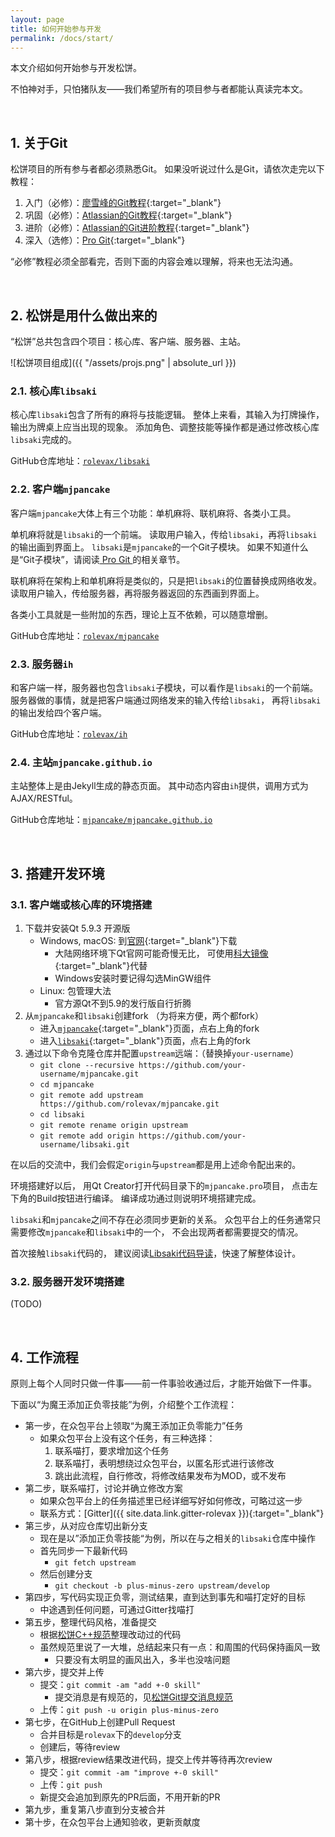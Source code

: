 ```yaml
---
layout: page
title: 如何开始参与开发
permalink: /docs/start/
---
```


本文介绍如何开始参与开发松饼。

不怕神对手，只怕猪队友——我们希望所有的项目参与者都能认真读完本文。

<br />

## 1. 关于Git

松饼项目的所有参与者都必须熟悉Git。
如果没听说过什么是Git，请依次走完以下教程：

1. 入门（必修）：[廖雪峰的Git教程][lxf]{:target="_blank"}
2. 巩固（必修）：[Atlassian的Git教程][at-git]{:target="_blank"}
3. 进阶（必修）：[Atlassian的Git进阶教程][at-git-adv]{:target="_blank"}
4. 深入（选修）：[Pro Git][pro-git]{:target="_blank"}

“必修”教程必须全部看完，否则下面的内容会难以理解，将来也无法沟通。

<br />

## 2. 松饼是用什么做出来的

“松饼”总共包含四个项目：核心库、客户端、服务器、主站。

![松饼项目组成]({{ "/assets/projs.png" | absolute_url }})

### 2.1. 核心库`libsaki`

核心库`libsaki`包含了所有的麻将与技能逻辑。
整体上来看，其输入为打牌操作，输出为牌桌上应当出现的现象。
添加角色、调整技能等操作都是通过修改核心库`libsaki`完成的。

GitHub仓库地址：[`rolevax/libsaki`][libsaki]

### 2.2. 客户端`mjpancake`

客户端`mjpancake`大体上有三个功能：单机麻将、联机麻将、各类小工具。

单机麻将就是`libsaki`的一个前端。
读取用户输入，传给`libsaki`，再将`libsaki`的输出画到界面上。
`libsaki`是`mjpancake`的一个Git子模块。
如果不知道什么是“Git子模块”，请阅读[ Pro Git ][pro-git]的相关章节。

联机麻将在架构上和单机麻将是类似的，只是把`libsaki`的位置替换成网络收发。
读取用户输入，传给服务器，再将服务器返回的东西画到界面上。

各类小工具就是一些附加的东西，理论上互不依赖，可以随意增删。

GitHub仓库地址：[`rolevax/mjpancake`][mjpancake]

### 2.3. 服务器`ih`

和客户端一样，服务器也包含`libsaki`子模块，可以看作是`libsaki`的一个前端。
服务器做的事情，就是把客户端通过网络发来的输入传给`libsaki`，
再将`libsaki`的输出发给四个客户端。

GitHub仓库地址：[`rolevax/ih`][ih]

### 2.4. 主站`mjpancake.github.io`

主站整体上是由Jekyll生成的静态页面。
其中动态内容由`ih`提供，调用方式为AJAX/RESTful。

GitHub仓库地址：[`mjpancake/mjpancake.github.io`][pages]

<br />

## 3. 搭建开发环境

### 3.1. 客户端或核心库的环境搭建

1. 下载并安装Qt 5.9.3 开源版
    - Windows, macOS: 到[官网][qt]{:target="_blank"}下载
        - 大陆网络环境下Qt官网可能奇慢无比，
          可使用[科大镜像](qt-mirror){:target="_blank"}代替
        - Windows安装时要记得勾选MinGW组件
    - Linux: 包管理大法
        - 官方源Qt不到5.9的发行版自行折腾
2. 从`mjpancake`和`libsaki`创建fork （为将来方便，两个都fork）
    - 进入[`mjpancake`][mjpancake]{:target="_blank"}页面，点右上角的fork
    - 进入[`libsaki`][libsaki]{:target="_blank"}页面，点右上角的fork
3. 通过以下命令克隆仓库并配置`upstream`远端：（替换掉`your-username`）
    - `git clone --recursive https://github.com/your-username/mjpancake.git`
    - `cd mjpancake`
    - `git remote add upstream https://github.com/rolevax/mjpancake.git`
    - `cd libsaki`
    - `git remote rename origin upstream`
    - `git remote add origin https://github.com/your-username/libsaki.git`

在以后的交流中，我们会假定`origin`与`upstream`都是用上述命令配出来的。

环境搭建好以后，
用Qt Creator打开代码目录下的`mjpancake.pro`项目，
点击左下角的Build按钮进行编译。
编译成功通过则说明环境搭建完成。

`libsaki`和`mjpancake`之间不存在必须同步更新的关系。
众包平台上的任务通常只需要修改`mjpancake`和`libsaki`中的一个，
不会出现两者都需要提交的情况。

首次接触`libsaki`代码的，
建议阅读[Libsaki代码导读](/docs/libsaki/)，快速了解整体设计。

### 3.2. 服务器开发环境搭建

(TODO)

<br />

## 4. 工作流程

原则上每个人同时只做一件事——前一件事验收通过后，才能开始做下一件事。

下面以“为魔王添加正负零技能”为例，介绍整个工作流程：

- 第一步，在众包平台上领取“为魔王添加正负零能力”任务
    - 如果众包平台上没有这个任务，有三种选择：
        1. 联系喵打，要求增加这个任务
        2. 联系喵打，表明想绕过众包平台，以匿名形式进行该修改
        3. 跳出此流程，自行修改，将修改结果发布为MOD，或不发布
- 第二步，联系喵打，讨论并确立修改方案
    - 如果众包平台上的任务描述里已经详细写好如何修改，可略过这一步
    - 联系方式：[Gitter]({{ site.data.link.gitter-rolevax }}){:target="_blank"}
- 第三步，从对应仓库切出新分支
    - 现在是以”添加正负零技能“为例，所以在与之相关的`libsaki`仓库中操作
    - 首先同步一下最新代码
        - `git fetch upstream`
    - 然后创建分支
        - `git checkout -b plus-minus-zero upstream/develop`
- 第四步，写代码实现正负零，测试结果，直到达到事先和喵打定好的目标
    - 中途遇到任何问题，可通过Gitter找喵打
- 第五步，整理代码风格，准备提交
    - 根据[松饼C++规范](/docs/cpp/)整理改动过的代码
    - 虽然规范里说了一大堆，总结起来只有一点：和周围的代码保持画风一致
        - 只要没有太明显的画风出入，多半也没啥问题
- 第六步，提交并上传
    - 提交：`git commit -am "add +-0 skill"`
        - 提交消息是有规范的，见[松饼Git提交消息规范](/docs/git/)
    - 上传：`git push -u origin plus-minus-zero`
- 第七步，在GitHub上创建Pull Request
    - 合并目标是`rolevax`下的`develop`分支
    - 创建后，等待review
- 第八步，根据review结果改进代码，提交上传并等待再次review
    - 提交：`git commit -am "improve +-0 skill"`
    - 上传：`git push`
    - 新提交会追加到原先的PR后面，不用开新的PR
- 第九步，重复第八步直到分支被合并
- 第十步，在众包平台上通知验收，更新贡献度



[lxf]: https://www.liaoxuefeng.com/wiki/0013739516305929606dd18361248578c67b8067c8c017b000
[at-git]: https://www.atlassian.com/git/tutorials/setting-up-a-repository
[at-git-adv]: https://www.atlassian.com/git/tutorials/advanced-overview
[pro-git]: https://git-scm.com/book/zh/v2

[libsaki]: https://github.com/rolevax/libsaki
[mjpancake]: https://github.com/rolevax/mjpancake
[ih]: https://github.com/rolevax/ih
[pages]: https://github.com/mjpancake/mjpancake.github.io

[git-win]: https://git-for-windows.github.io/
[qt]: www.qt.io
[qt-mirror]: http://mirrors.ustc.edu.cn/qtproject/archive/qt/5.9/5.9.3/


